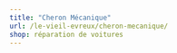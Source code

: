 ```yaml
---
title: "Cheron Mécanique"
url: /le-vieil-evreux/cheron-mecanique/
shop: réparation de voitures
---
```

